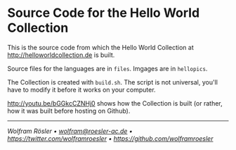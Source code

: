 # Source Code for the Hello World Collection

This is the source code from which the Hello World Collection at http://helloworldcollection.de is built.

Source files for the languages are in `files`. Imgages are in `hellopics`.

The Collection is created with `build.sh`. The script is not universal, you'll have to modify it before it works on your computer.

http://youtu.be/bGGkcCZNHj0 shows how the Collection is built (or rather, how it was built before hosting on Github).

---
*Wolfram Rösler • wolfram@roesler-ac.de • https://twitter.com/wolframroesler • https://github.com/wolframroesler*